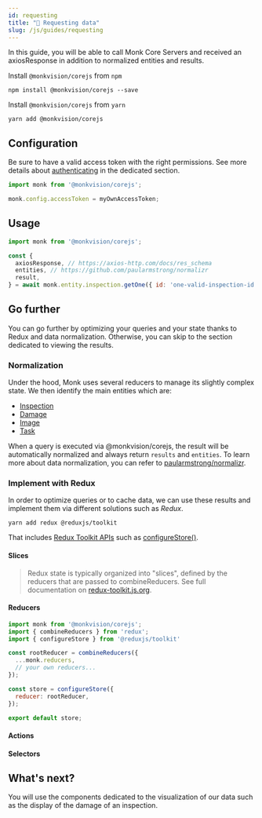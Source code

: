 ```yaml
---
id: requesting
title: "📨 Requesting data"
slug: /js/guides/requesting
---
```


In this guide, you will be able to call Monk Core Servers
and received an axiosResponse in addition to normalized entities and results.

Install `@monkvision/corejs` from `npm`
```npm
npm install @monkvision/corejs --save
```

Install `@monkvision/corejs` from `yarn`
```yarn
yarn add @monkvision/corejs
```

## Configuration
Be sure to have a valid access token with the right permissions.
See more details about [authenticating](/monkjs/docs/js/guides/authenticating) in the dedicated section.

```js
import monk from '@monkvision/corejs';

monk.config.accessToken = myOwnAccessToken;
```

## Usage
```js
import monk from '@monkvision/corejs';

const {
  axiosResponse, // https://axios-http.com/docs/res_schema
  entities, // https://github.com/paularmstrong/normalizr
  result,
} = await monk.entity.inspection.getOne({ id: 'one-valid-inspection-id' })
```

## Go further

You can go further by optimizing your queries and your state
thanks to Redux and data normalization.
Otherwise, you can skip to the section dedicated to viewing the results.

### Normalization

Under the hood, Monk uses several reducers to manage its slightly complex state.
We then identify the main entities which are:
- [Inspection](/docs/js/api/inspection)
- [Damage](/docs/js/api/damage)
- [Image](/docs/js/api/image)
- [Task](/docs/js/api/task)

When a query is executed via @monkvision/corejs,
the result will be automatically normalized and always return `results` and `entities`.
To learn more about data normalization,
you can refer to [paularmstrong/normalizr](https://github.com/paularmstrong/normalizr).

### Implement with Redux

In order to optimize queries or to cache data,
we can use these results and implement them
via different solutions such as _Redux_.

```yarn
yarn add redux @reduxjs/toolkit
```

That includes
[Redux Toolkit APIs](https://redux-toolkit.js.org/introduction/getting-started#whats-included)
such as [configureStore()](https://redux-toolkit.js.org/api/configureStore).

#### Slices

> Redux state is typically organized into "slices",
> defined by the reducers that are passed to combineReducers.
> See full documentation on
> [redux-toolkit.js.org](https://redux-toolkit.js.org/usage/usage-guide#creating-slices-of-state).

#### Reducers

```javascript
import monk from '@monkvision/corejs';
import { combineReducers } from 'redux';
import { configureStore } from '@reduxjs/toolkit'

const rootReducer = combineReducers({
  ...monk.reducers,
  // your own reducers...
});

const store = configureStore({
  reducer: rootReducer,
});

export default store;
```

#### Actions

#### Selectors

## What's next?

You will use the components dedicated to the visualization of our data
such as the display of the damage of an inspection.
